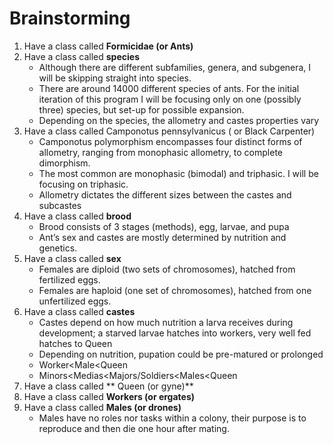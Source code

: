 # Brainstorming

1. Have a class called **Formicidae (or Ants)**
2. Have a class called **species**
    - Although there are different subfamilies, genera, and subgenera, I will be skipping straight into species.
    - There are around 14000 different species of ants. For the initial iteration of this program I will be focusing only on one (possibly three) species, but set-up for possible expansion.
    - Depending on the species, the allometry and castes properties vary
3. Have a class called Camponotus pennsylvanicus ( or Black Carpenter)
    - Camponotus polymorphism encompasses four distinct forms of allometry, ranging from monophasic allometry, to complete dimorphism.
    - The most common are monophasic (bimodal) and triphasic. I will be focusing on triphasic.
    - Allometry dictates the different sizes between the castes and subcastes
4. Have a class called **brood**
    - Brood consists of 3 stages (methods), egg, larvae, and pupa
    - Ant’s sex and castes are mostly determined by nutrition and genetics.
5. Have a class called **sex**
    - Females are diploid (two sets of chromosomes), hatched from fertilized eggs.
    - Females are haploid (one set of chromosomes), hatched from one unfertilized eggs.
4. Have a class called **castes**
    - Castes depend on how much nutrition a larva receives during development; a starved larvae hatches into workers, very well fed hatches to Queen
    - Depending on nutrition, pupation could be pre-matured or prolonged
    - Worker<Male<Queen
    - Minors<Medias<Majors/Soldiers<Males<Queen
5. Have a class called ** Queen (or gyne)**
6. Have a class called **Workers (or ergates)**
7. Have a class called **Males (or drones)**
    - Males have no roles nor tasks within a colony, their purpose is to reproduce and then die one hour after mating.